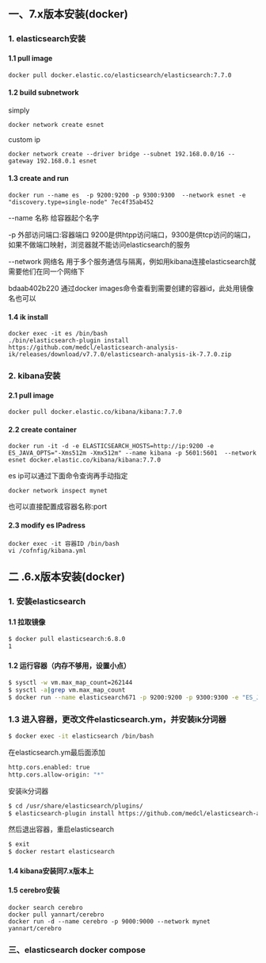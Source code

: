 ## 一、7.x版本安装(docker)

### 1.  elasticsearch安装

#### 1.1 pull image

```shell
docker pull docker.elastic.co/elasticsearch/elasticsearch:7.7.0
```

#### 1.2 build subnetwork

simply

```
docker network create esnet
```

custom ip

```
docker network create --driver bridge --subnet 192.168.0.0/16 --gateway 192.168.0.1 esnet
```

#### 1.3 create and run

```
docker run --name es  -p 9200:9200 -p 9300:9300  --network esnet -e "discovery.type=single-node" 7ec4f35ab452
```

--name 名称                         给容器起个名字

-p 外部访问端口:容器端口              9200是供htpp访问端口，9300是供tcp访问的端口，如果不做端口映射，浏览器就不能访问elasticsearch的服务

--network 网络名                     用于多个服务通信与隔离，例如用kibana连接elasticsearch就需要他们在同一个网络下

bdaab402b220                      通过docker images命令查看到需要创建的容器id，此处用镜像名也可以

#### 1.4 ik install

```
docker exec -it es /bin/bash
./bin/elasticsearch-plugin install https://github.com/medcl/elasticsearch-analysis-ik/releases/download/v7.7.0/elasticsearch-analysis-ik-7.7.0.zip
```



### 2. kibana安装

#### 2.1 pull image

```
docker pull docker.elastic.co/kibana/kibana:7.7.0
```

#### 2.2 create container

```
docker run -it -d -e ELASTICSEARCH_HOSTS=http://ip:9200 -e ES_JAVA_OPTS="-Xms512m -Xmx512m" --name kibana -p 5601:5601  --network esnet docker.elastic.co/kibana/kibana:7.7.0
```

es ip可以通过下面命令查询再手动指定

```
docker network inspect mynet
```

也可以直接配置成容器名称:port

#### 2.3 modify es IPadress

```
docker exec -it 容器ID /bin/bash
vi /cofnfig/kibana.yml
```

## 二 .6.x版本安装(docker)

### 1. 安装elasticsearch

#### 1.1 拉取镜像

```bash
$ docker pull elasticsearch:6.8.0
1
```

#### 1.2 运行容器（内存不够用，设置小点）

```bash
$ sysctl -w vm.max_map_count=262144
$ sysctl -a|grep vm.max_map_count
$ docker run --name elasticsearch671 -p 9200:9200 -p 9300:9300 -e "ES_JAVA_OPTS=-Xms256m -Xmx256m" -d elasticsearch:6.8.1
```

### 1.3 进入容器，更改文件elasticsearch.ym，并安装ik分词器

```bash
$ docker exec -it elasticsearch /bin/bash
```

在elasticsearch.ym最后面添加

```bash
http.cors.enabled: true
http.cors.allow-origin: "*"
```

安装ik分词器

```bash
$ cd /usr/share/elasticsearch/plugins/
$ elasticsearch-plugin install https://github.com/medcl/elasticsearch-analysis-ik/releases/download/v6.8.0/elasticsearch-analysis-ik-6.8.0.zip
```

然后退出容器，重启elasticsearch

```bash
$ exit
$ docker restart elasticsearch
```

#### 1.4 kibana安装同7.x版本上

#### 1.5 cerebro安装

```
docker search cerebro
docker pull yannart/cerebro
docker run -d --name cerebro -p 9000:9000 --network mynet yannart/cerebro
```





### 三、elasticsearch docker compose

